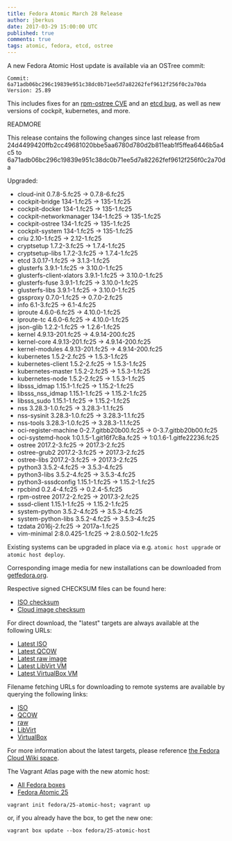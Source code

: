 ```yaml
---
title: Fedora Atomic March 28 Release
author: jberkus
date: 2017-03-29 15:00:00 UTC
published: true
comments: true
tags: atomic, fedora, etcd, ostree
---
```


A new Fedora Atomic Host update is available via an OSTree commit:

```
Commit: 6a71adb06bc296c19839e951c38dc0b71ee5d7a82262fef9612f256f0c2a70da
Version: 25.89
```

This includes fixes for an [rpm-ostree CVE](https://bugzilla.redhat.com/show_bug.cgi?id=1422157) and an [etcd bug](https://bugzilla.redhat.com/show_bug.cgi?id=1431222), as well as
new versions of cockpit, kubernetes, and more.

READMORE

This release contains the following changes since last release from
24d4499420ffb2cc49681020bbe5aa6780d780d2b811eab1f5ffea6446b5a4c5 to
6a71adb06bc296c19839e951c38dc0b71ee5d7a82262fef9612f256f0c2a70da

Upgraded:

* cloud-init 0.7.8-5.fc25 -> 0.7.8-6.fc25
* cockpit-bridge 134-1.fc25 -> 135-1.fc25
* cockpit-docker 134-1.fc25 -> 135-1.fc25
* cockpit-networkmanager 134-1.fc25 -> 135-1.fc25
* cockpit-ostree 134-1.fc25 -> 135-1.fc25
* cockpit-system 134-1.fc25 -> 135-1.fc25
* criu 2.10-1.fc25 -> 2.12-1.fc25
* cryptsetup 1.7.2-3.fc25 -> 1.7.4-1.fc25
* cryptsetup-libs 1.7.2-3.fc25 -> 1.7.4-1.fc25
* etcd 3.0.17-1.fc25 -> 3.1.3-1.fc25
* glusterfs 3.9.1-1.fc25 -> 3.10.0-1.fc25
* glusterfs-client-xlators 3.9.1-1.fc25 -> 3.10.0-1.fc25
* glusterfs-fuse 3.9.1-1.fc25 -> 3.10.0-1.fc25
* glusterfs-libs 3.9.1-1.fc25 -> 3.10.0-1.fc25
* gssproxy 0.7.0-1.fc25 -> 0.7.0-2.fc25
* info 6.1-3.fc25 -> 6.1-4.fc25
* iproute 4.6.0-6.fc25 -> 4.10.0-1.fc25
* iproute-tc 4.6.0-6.fc25 -> 4.10.0-1.fc25
* json-glib 1.2.2-1.fc25 -> 1.2.6-1.fc25
* kernel 4.9.13-201.fc25 -> 4.9.14-200.fc25
* kernel-core 4.9.13-201.fc25 -> 4.9.14-200.fc25
* kernel-modules 4.9.13-201.fc25 -> 4.9.14-200.fc25
* kubernetes 1.5.2-2.fc25 -> 1.5.3-1.fc25
* kubernetes-client 1.5.2-2.fc25 -> 1.5.3-1.fc25
* kubernetes-master 1.5.2-2.fc25 -> 1.5.3-1.fc25
* kubernetes-node 1.5.2-2.fc25 -> 1.5.3-1.fc25
* libsss_idmap 1.15.1-1.fc25 -> 1.15.2-1.fc25
* libsss_nss_idmap 1.15.1-1.fc25 -> 1.15.2-1.fc25
* libsss_sudo 1.15.1-1.fc25 -> 1.15.2-1.fc25
* nss 3.28.3-1.0.fc25 -> 3.28.3-1.1.fc25
* nss-sysinit 3.28.3-1.0.fc25 -> 3.28.3-1.1.fc25
* nss-tools 3.28.3-1.0.fc25 -> 3.28.3-1.1.fc25
* oci-register-machine 0-2.7.gitbb20b00.fc25 -> 0-3.7.gitbb20b00.fc25
* oci-systemd-hook 1:0.1.5-1.git16f7c8a.fc25 -> 1:0.1.6-1.gitfe22236.fc25
* ostree 2017.2-3.fc25 -> 2017.3-2.fc25
* ostree-grub2 2017.2-3.fc25 -> 2017.3-2.fc25
* ostree-libs 2017.2-3.fc25 -> 2017.3-2.fc25
* python3 3.5.2-4.fc25 -> 3.5.3-4.fc25
* python3-libs 3.5.2-4.fc25 -> 3.5.3-4.fc25
* python3-sssdconfig 1.15.1-1.fc25 -> 1.15.2-1.fc25
* rpcbind 0.2.4-4.fc25 -> 0.2.4-5.fc25
* rpm-ostree 2017.2-2.fc25 -> 2017.3-2.fc25
* sssd-client 1.15.1-1.fc25 -> 1.15.2-1.fc25
* system-python 3.5.2-4.fc25 -> 3.5.3-4.fc25
* system-python-libs 3.5.2-4.fc25 -> 3.5.3-4.fc25
* tzdata 2016j-2.fc25 -> 2017a-1.fc25
* vim-minimal 2:8.0.425-1.fc25 -> 2:8.0.502-1.fc25

Existing systems can be upgraded in place via e.g. `atomic host upgrade` or
`atomic host deploy`.

Corresponding image media for new installations can be downloaded from [getfedora.org](https://getfedora.org/en/cloud/download/atomic.html).

Respective signed CHECKSUM files can be found here:

* [ISO checksum](https://alt.fedoraproject.org/pub/alt/atomic/stable/Fedora-Atomic-25-20170228.0/Atomic/x86_64/iso/Fedora-Atomic-25-20170228.0-x86_64-CHECKSUM)
* [Cloud image checksum](https://alt.fedoraproject.org/pub/alt/atomic/stable/Fedora-Atomic-25-20170228.0/CloudImages/x86_64/images/Fedora-CloudImages-25-20170228.0-x86_64-CHECKSUM)

For direct download, the "latest" targets are always available at the following URLs:

* [Latest ISO](https://getfedora.org/atomic_iso_latest)
* [Latest QCOW](https://getfedora.org/atomic_qcow2_latest)
* [Latest raw image](https://getfedora.org/atomic_raw_latest)
* [Latest LibVirt VM](https://getfedora.org/atomic_vagrant_libvirt_latest)
* [Latest VirtualBox VM](https://getfedora.org/atomic_vagrant_virtualbox_latest)

Filename fetching URLs for downloading to remote systems are available by querying the following links:

* [ISO](https://getfedora.org/atomic_iso_latest_filename)
* [QCOW](https://getfedora.org/atomic_qcow2_latest_filename)
* [raw](https://getfedora.org/atomic_raw_latest_filename)
* [LibVirt](https://getfedora.org/atomic_vagrant_libvirt_latest_filename)
* [VirtualBox](https://getfedora.org/atomic_vagrant_virtualbox_latest_filename)

For more information about the latest targets, please reference [the Fedora
Cloud Wiki space](https://fedoraproject.org/wiki/Cloud#Quick_Links).

The Vagrant Atlas page with the new atomic host:

* [All Fedora boxes](https://atlas.hashicorp.com/fedora/boxes/)
* [Fedora Atomic 25](https://atlas.hashicorp.com/fedora/boxes/25-atomic-host/versions/20170327)

```
vagrant init fedora/25-atomic-host; vagrant up
```

or, if you already have the box, to get the new one:

```
vagrant box update --box fedora/25-atomic-host
```
